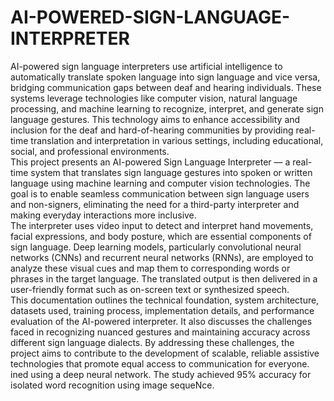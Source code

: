 # AI-POWERED-SIGN-LANGUAGE-INTERPRETER
AI-powered sign language interpreters use artificial intelligence to automatically translate 
spoken language into sign language and vice versa, bridging communication gaps between 
deaf and hearing individuals. These systems leverage technologies like computer vision, 
natural language processing, and machine learning to recognize, interpret, and generate sign 
language gestures. This technology aims to enhance accessibility and inclusion for the deaf 
and hard-of-hearing communities by providing real-time translation and interpretation in 
various settings, including educational, social, and professional environments.   
This project presents an AI-powered Sign Language Interpreter — a real-time system that 
translates sign language gestures into spoken or written language using machine learning 
and computer vision technologies. The goal is to enable seamless communication between 
sign language users and non-signers, eliminating the need for a third-party interpreter and 
making everyday interactions more inclusive.   
The interpreter uses video input to detect and interpret hand movements, facial expressions, 
and body posture, which are essential components of sign language. Deep learning models, 
particularly convolutional neural networks (CNNs) and recurrent neural networks (RNNs), 
are employed to analyze these visual cues and map them to corresponding words or phrases 
in the target language. The translated output is then delivered in a user-friendly format such 
as on-screen text or synthesized speech.   
This documentation outlines the technical foundation, system architecture, datasets used, 
training process, implementation details, and performance evaluation of the AI-powered 
interpreter. It also discusses the challenges faced in recognizing nuanced gestures and 
maintaining accuracy across different sign language dialects. By addressing these challenges, 
the project aims to contribute to the development of scalable, reliable assistive technologies 
that promote equal access to communication for everyone.  
ined using a deep 
neural network. The study achieved 95% accuracy for isolated word recognition using image 
sequeNce.

